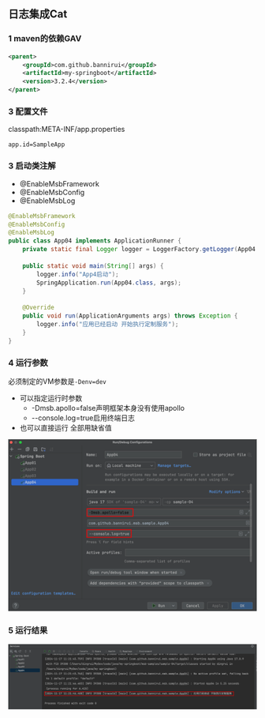 日志集成Cat
---

### 1 maven的依赖GAV

```xml
<parent>
    <groupId>com.github.bannirui</groupId>
    <artifactId>my-springboot</artifactId>
    <version>3.2.4</version>
</parent>
```

### 3 配置文件

classpath:META-INF/app.properties

```properties
app.id=SampleApp
```

### 3 启动类注解

- @EnableMsbFramework
- @EnableMsbConfig
- @EnableMsbLog

```java
@EnableMsbFramework
@EnableMsbConfig
@EnableMsbLog
public class App04 implements ApplicationRunner {
    private static final Logger logger = LoggerFactory.getLogger(App04.class);

    public static void main(String[] args) {
        logger.info("App4启动");
        SpringApplication.run(App04.class, args);
    }

    @Override
    public void run(ApplicationArguments args) throws Exception {
        logger.info("应用已经启动 开始执行定制服务");
    }
}
```

### 4 运行参数

必须制定的VM参数是`-Denv=dev`

- 可以指定运行时参数
  - -Dmsb.apollo=false声明框架本身没有使用apollo
  - --console.log=true启用终端日志
- 也可以直接运行 全部用缺省值

![](./../img/1731813833.png)

### 5 运行结果

![](./../img/1731813882.png)